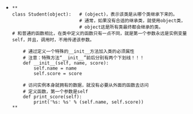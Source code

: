 - ```
  **
  class Student(object):   # (object)，表示该类是从哪个类继承下来的。
                           # 通常，如果没有合适的继承类，就使用object类，
                           # object这是所有类最终都会继承的类。
  # 和普通的函数相比，在类中定义的函数只有一点不同，就是第一个参数永远是实例变量self，并且，调用时，不用传递该参数。
  
      # 通过定义一个特殊的__init__方法加入类的必须属性
      # 注意：特殊方法“__init__”前后分别有两个下划线！！！
      def __init__(self, name, score):
          self.name = name
          self.score = score
          
      # 访问实例本身就拥有的数据，就没有必要从外面的函数去访问
      # 定义函数，第一个参数是self
      def print_score(self):
          print('%s: %s' % (self.name, self.score))
  **
  ```
